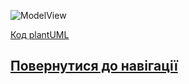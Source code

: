 ![ModelView](http://www.plantuml.com/plantuml/proxy?idx=0&src=https://raw.githubusercontent.com/teramont/databaseQuestioning/master/Information/Diagrams/ERM/ERMv2.0.pu)


[Код plantUML](https://github.com/teramont/databaseQuestioning/blob/master/Information/Diagrams/ERM/ERMv2.0.pu)
## [Повернутися до навігації](https://github.com/teramont/databaseQuestioning/blob/master/Information/navigation.md)
